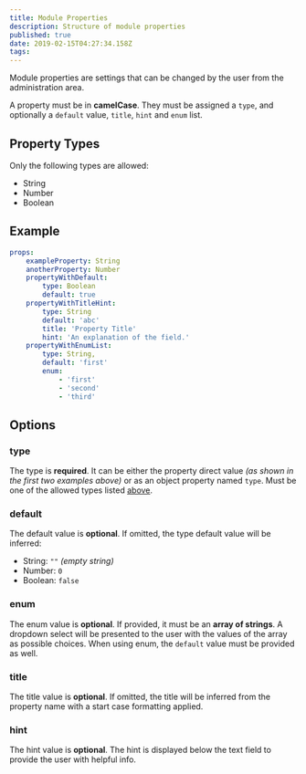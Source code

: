 ```yaml
---
title: Module Properties
description: Structure of module properties
published: true
date: 2019-02-15T04:27:34.158Z
tags: 
---
```


Module properties are settings that can be changed by the user from the administration area.

A property must be in **camelCase**. They must be assigned a `type`, and optionally a `default` value, `title`, `hint` and `enum` list.

## Property Types

Only the following types are allowed:

* String
* Number
* Boolean

## Example

```yaml
props:
    exampleProperty: String
    anotherProperty: Number
    propertyWithDefault:
        type: Boolean
        default: true
    propertyWithTitleHint:
        type: String
        default: 'abc'
        title: 'Property Title'
        hint: 'An explanation of the field.'
    propertyWithEnumList:
        type: String,
        default: 'first'
        enum:
            - 'first'
            - 'second'
            - 'third'
```

## Options

### type

The type is **required**. It can be either the property direct value _\(as shown in the first two examples above\)_ or as an object property named `type`. Must be one of the allowed types listed [above](properties.md#property-types).

### default

The default value is **optional**. If omitted, the type default value will be inferred:

* String: `""` _\(empty string\)_
* Number: `0`
* Boolean: `false`

### enum

The enum value is **optional**. If provided, it must be an **array of strings**. A dropdown select will be presented to the user with the values of the array as possible choices. When using enum, the `default` value must be provided as well.

### title

The title value is **optional**. If omitted, the title will be inferred from the property name with a start case formatting applied.

### hint

The hint value is **optional**. The hint is displayed below the text field to provide the user with helpful info.
